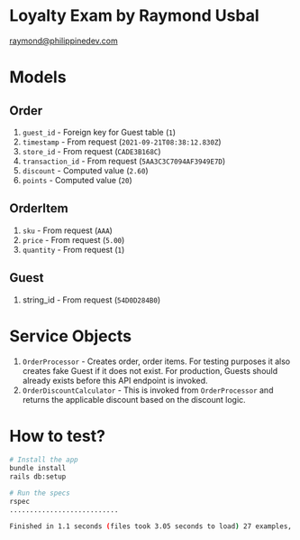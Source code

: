 # Loyalty Exam by Raymond Usbal
raymond@philippinedev.com

# Models
## Order
1.  `guest_id` - Foreign key for Guest table (`1`)
2.  `timestamp` - From request (`2021-09-21T08:38:12.830Z`)
3.  `store_id` - From request (`CADE3B168C`)
4.  `transaction_id` - From request (`5AA3C3C7094AF3949E7D`)
5.  `discount` - Computed value (`2.60`)
6.  `points` - Computed value (`20`)

## OrderItem
1.  `sku` - From request (`AAA`)
2.  `price` - From request (`5.00`)
3.  `quantity` - From request (`1`)

## Guest
1. string_id - From request (`54D0D284B0`)

# Service Objects
1.  `OrderProcessor` - Creates order, order items. For testing purposes it also creates fake Guest if it does not exist. For production, Guests should already exists before this API endpoint is invoked.
2.  `OrderDiscountCalculator` - This is invoked from `OrderProcessor` and returns the applicable discount based on the discount logic.

# How to test?
```bash
# Install the app
bundle install
rails db:setup

# Run the specs
rspec
...........................

Finished in 1.1 seconds (files took 3.05 seconds to load) 27 examples, 0 failures
```
